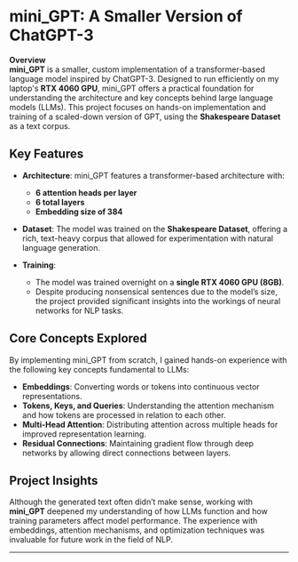 # mini_GPT: A Smaller Version of ChatGPT-3

**Overview**  
**mini_GPT** is a smaller, custom implementation of a transformer-based language model inspired by ChatGPT-3. Designed to run efficiently on my laptop's **RTX 4060 GPU**, mini_GPT offers a practical foundation for understanding the architecture and key concepts behind large language models (LLMs). This project focuses on hands-on implementation and training of a scaled-down version of GPT, using the **Shakespeare Dataset** as a text corpus.

## Key Features

- **Architecture**: mini_GPT features a transformer-based architecture with:
  - **6 attention heads per layer**
  - **6 total layers**
  - **Embedding size of 384**
  
- **Dataset**: The model was trained on the **Shakespeare Dataset**, offering a rich, text-heavy corpus that allowed for experimentation with natural language generation.

- **Training**:  
  - The model was trained overnight on a **single RTX 4060 GPU (8GB)**.
  - Despite producing nonsensical sentences due to the model’s size, the project provided significant insights into the workings of neural networks for NLP tasks.

## Core Concepts Explored

By implementing mini_GPT from scratch, I gained hands-on experience with the following key concepts fundamental to LLMs:
- **Embeddings**: Converting words or tokens into continuous vector representations.
- **Tokens, Keys, and Queries**: Understanding the attention mechanism and how tokens are processed in relation to each other.
- **Multi-Head Attention**: Distributing attention across multiple heads for improved representation learning.
- **Residual Connections**: Maintaining gradient flow through deep networks by allowing direct connections between layers.

## Project Insights

Although the generated text often didn’t make sense, working with **mini_GPT** deepened my understanding of how LLMs function and how training parameters affect model performance. The experience with embeddings, attention mechanisms, and optimization techniques was invaluable for future work in the field of NLP.

---
